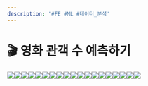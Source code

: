 ```yaml
---
description: '#FE #ML #데이터_분석'
---
```


# 🎬 영화 관객 수 예측하기

![](<../../../../.gitbook/assets/image (39).png>)![](<../../../../.gitbook/assets/Untitled 1 (10).png>)![](<../../../../.gitbook/assets/Untitled 2 (10).png>)![](<../../../../.gitbook/assets/Untitled 3 (10).png>)![](<../../../../.gitbook/assets/Untitled 4 (12).png>)![](<../../../../.gitbook/assets/Untitled 5 (12).png>)![](<../../../../.gitbook/assets/Untitled 6 (13).png>)![](<../../../../.gitbook/assets/Untitled 7 (10).png>)![](<../../../../.gitbook/assets/Untitled 8 (10).png>)![](<../../../../.gitbook/assets/Untitled 9 (11).png>)![](<../../../../.gitbook/assets/Untitled 10 (12).png>)![](<../../../../.gitbook/assets/Untitled 11 (14).png>)![](<../../../../.gitbook/assets/Untitled 12 (14).png>)![](<../../../../.gitbook/assets/Untitled 13 (10).png>)![](<../../../../.gitbook/assets/Untitled 14 (10).png>)![](<../../../../.gitbook/assets/Untitled 15 (10).png>)![](<../../../../.gitbook/assets/Untitled 16 (12).png>)![](<../../../../.gitbook/assets/Untitled 17 (12).png>)![](<../../../../.gitbook/assets/Untitled 18 (11).png>)
